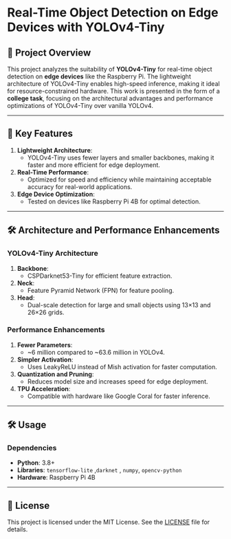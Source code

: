 # Real-Time Object Detection on Edge Devices with YOLOv4-Tiny  

## 📌 Project Overview  
This project analyzes the suitability of **YOLOv4-Tiny** for real-time object detection on **edge devices** like the Raspberry Pi. The lightweight architecture of YOLOv4-Tiny enables high-speed inference, making it ideal for resource-constrained hardware. This work is presented in the form of a **college task**, focusing on the architectural advantages and performance optimizations of YOLOv4-Tiny over vanilla YOLOv4.  

---

## 🚀 Key Features  
1. **Lightweight Architecture**:  
   - YOLOv4-Tiny uses fewer layers and smaller backbones, making it faster and more efficient for edge deployment.  
2. **Real-Time Performance**:  
   - Optimized for speed and efficiency while maintaining acceptable accuracy for real-world applications.  
3. **Edge Device Optimization**:  
   - Tested on devices like Raspberry Pi 4B for optimal detection.

---

## 🛠 Architecture and Performance Enhancements  
### YOLOv4-Tiny Architecture  
1. **Backbone**:  
   - CSPDarknet53-Tiny for efficient feature extraction.  
2. **Neck**:  
   - Feature Pyramid Network (FPN) for feature pooling.  
3. **Head**:  
   - Dual-scale detection for large and small objects using 13×13 and 26×26 grids.  

### Performance Enhancements  
1. **Fewer Parameters**:
   - ~6 million compared to ~63.6 million in YOLOv4.  
3. **Simpler Activation**:
   - Uses LeakyReLU instead of Mish activation for faster computation.  
5. **Quantization and Pruning**:
   - Reduces model size and increases speed for edge deployment.  
7. **TPU Acceleration**:
   - Compatible with hardware like Google Coral for faster inference.  

---

## 🛠 Usage  
### Dependencies  
- **Python**: 3.8+  
- **Libraries**: `tensorflow-lite` ,`darknet` , `numpy`, `opencv-python`
- **Hardware**: Raspberry Pi 4B 

---

## 📄 License  
This project is licensed under the MIT License. See the [LICENSE](LICENSE) file for details.  

